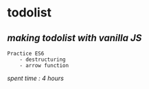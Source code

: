 # todolist

## _making todolist with vanilla JS_

    Practice ES6
        - destructuring
        - arrow function

_spent time : 4 hours_
